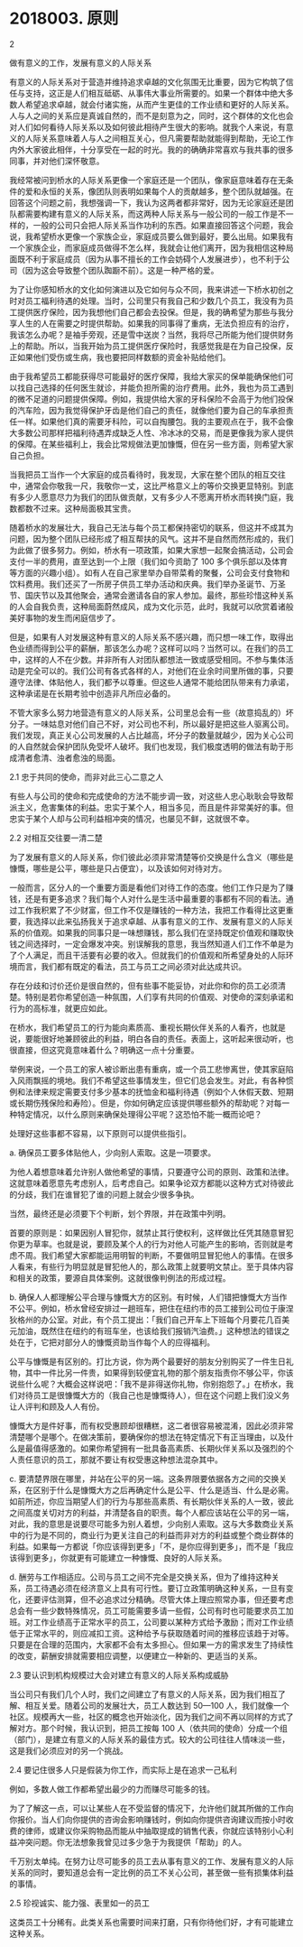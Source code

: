 # 2018003. 原则

2

做有意义的工作，发展有意义的人际关系

有意义的人际关系对于营造并维持追求卓越的文化氛围无比重要，因为它构筑了信任与支持，这正是人们相互砥砺、从事伟大事业所需要的。如果一个群体中绝大多数人希望追求卓越，就会付诸实施，从而产生更佳的工作业绩和更好的人际关系。人与人之间的关系应是真诚自然的，而不是刻意为之，同时，这个群体的文化也会对人们如何看待人际关系以及如何彼此相待产生很大的影响。就我个人来说，有意义的人际关系意味着人与人之间相互关心，但凡需要帮助就能得到帮助，无论工作内外大家彼此相伴，十分享受在一起的时光。我的的确确非常喜欢与我共事的很多同事，并对他们深怀敬意。

我经常被问到桥水的人际关系更像一个家庭还是一个团队，像家庭意味着存在无条件的爱和永恒的关系，像团队则表明如果每个人的贡献越多，整个团队就越强。在回答这个问题之前，我想强调一下，我认为这两者都非常好，因为无论家庭还是团队都需要构建有意义的人际关系，而这两种人际关系与一般公司的一般工作是不一样的，一般的公司只会把人际关系当作功利的东西。如果直接回答这个问题，我会说，我希望桥水更像一个家族企业，家庭成员要么做到最好，要么出局。如果我有一个家族企业，而家庭成员做得不怎么样，我就会让他们离开，因为我相信这种局面既不利于家庭成员（因为从事不擅长的工作会妨碍个人发展进步），也不利于公司（因为这会导致整个团队踟蹰不前）。这是一种严格的爱。

为了让你感知桥水的文化如何演进以及它如何与众不同，我来讲述一下桥水初创之时对员工福利待遇的处理。当时，公司里只有我自己和少数几个员工，我没有为员工提供医疗保险，因为我想他们自己都会去投保。但是，我的确希望为那些与我分享人生的人在需要之时提供帮助。如果我的同事得了重病，无法负担应有的治疗，我该怎么办呢？是袖手旁观，还是雪中送炭？当然，我将尽己所能为他们提供财务上的帮助。所以，当我开始为员工提供医疗保险时，我感觉我是在为自己投保，反正如果他们受伤或生病，我也要把同样数额的资金补贴给他们。

由于我希望员工都能获得尽可能最好的医疗保障，我给大家买的保单能确保他们可以找自己选择的任何医生就诊，并能负担所需的治疗费用。此外，我也为员工遇到的微不足道的问题提供保障。例如，我提供给大家的牙科保险不会高于为他们投保的汽车险，因为我觉得保护牙齿是他们自己的责任，就像他们要为自己的车承担责任一样。如果他们真的需要牙科险，可以自掏腰包。我的主要观点在于，我不会像大多数公司那样把福利待遇弄成缺乏人性、冷冰冰的交易，而是更像我为家人提供的保障。在某些福利上，我会比常规做法更加慷慨，但在另一些方面，则希望大家自己负担。

当我把员工当作一个大家庭的成员看待时，我发现，大家在整个团队的相互交往中，通常会你敬我一尺，我敬你一丈，这比严格意义上的等价交换更显特别。到底有多少人愿意尽力为我们的团队做贡献，又有多少人不愿离开桥水而转换门庭，我数都数不过来。这种局面极其宝贵。

随着桥水的发展壮大，我自己无法与每个员工都保持密切的联系，但这并不成其为问题，因为整个团队已经形成了相互帮扶的风气。这并不是自然而然形成的，我们为此做了很多努力。例如，桥水有一项政策，如果大家想一起聚会搞活动，公司会支付一半的费用，直至达到一个上限（我们如今资助了 100 多个俱乐部以及体育等方面的兴趣小组）。如有人在自己家里举办自带菜肴的聚餐，公司会支付食物和饮料费用。我们还买了一所房子供员工举办活动和庆典。我们举办圣诞节、万圣节、国庆节以及其他聚会，通常会邀请各自的家人参加。最终，那些珍惜这种关系的人会自我负责，这种局面蔚然成风，成为文化示范，此时，我就可以欣赏着诸般美好事物的发生而闲庭信步了。

但是，如果有人对发展这种有意义的人际关系不感兴趣，而只想一味工作，取得出色业绩而得到公平的薪酬，那该怎么办呢？这样可以吗？当然可以。在我们的员工中，这样的人不在少数。并非所有人对团队都想法一致或感受相同。不参与集体活动是完全可以的。我们公司有各式各样的人，对他们在业余时间里所做的事，只要遵守法律、体贴他人，我们都予以尊重。但这些人通常不能给团队带来有力承诺，这种承诺是在长期考验中创造非凡所应必备的。

不管大家多么努力地营造有意义的人际关系，公司里总会有一些（故意捣乱的）坏分子。一味姑息对他们自己不好，对公司也不利，所以最好是把这些人驱离公司。我们发现，真正关心公司发展的人占比越高，坏分子的数量就越少，因为关心公司的人自然就会保护团队免受坏人破坏。我们也发现，我们极度透明的做法有助于形成清者愈清、浊者愈浊的局面。

2.1 忠于共同的使命，而非对此三心二意之人

有些人与公司的使命和完成使命的方法不能步调一致，对这些人忠心耿耿会导致帮派主义，危害集体的利益。忠实于某个人，相当多见，而且是件非常美好的事。但忠实于某个人却与公司利益相冲突的情况，也屡见不鲜，这就很不幸。

2.2 对相互交往要一清二楚

为了发展有意义的人际关系，你们彼此必须非常清楚等价交换是什么含义（哪些是慷慨，哪些是公平，哪些是只占便宜），以及该如何对待对方。

一般而言，区分人的一个重要方面是看他们对待工作的态度。他们工作只是为了赚钱，还是有更多追求？我们每个人对什么是生活中最重要的事都有不同的看法。通过工作我积累了不少财富，但工作不仅是赚钱的一种方法，我把工作看得比这更重要，我选择以此来弘扬我关于追求卓越、从事有意义的工作、发展有意义的人际关系的价值观。如果我的同事只是一味想赚钱，那么我们在坚持既定价值观和赚取快钱之间选择时，一定会爆发冲突。别误解我的意思，我当然知道人们工作不单是为了个人满足，而且干活要有必要的收入。但就我们的价值观和所希望身处的人际环境而言，我们都有既定的看法，员工与员工之间必须对此达成共识。

存在分歧和讨价还价是很自然的，但有些事不能妥协，对此你和你的员工必须清楚。特别是若你希望创造一种氛围，人们享有共同的价值观、对使命的深刻承诺和行为的高标准，就更应如此。

在桥水，我们希望员工的行为能向素质高、重视长期伙伴关系的人看齐，也就是说，要能很好地兼顾彼此的利益，明白各自的责任。表面上，这听起来很动听，也很直接，但这究竟意味着什么？明确这一点十分重要。

举例来说，一个员工的家人被诊断出患有重病，或一个员工悲惨离世，使其家庭陷入风雨飘摇的境地。我们不希望这些事情发生，但它们总会发生。对此，有各种惯例和法律来规定需要支付多少基本的抚恤金和福利待遇（例如个人休假天数、短期或长期伤残保险和寿险）。但是，你如何确定应该提供哪些额外的帮助呢？对每一种特定情况，以什么原则来确保处理得公平呢？这恐怕不能一概而论吧？

处理好这些事都不容易，以下原则可以提供些指引。

a. 确保员工要多体贴他人，少向别人索取。这是一项要求。

为他人着想意味着允许别人做他希望的事情，只要遵守公司的原则、政策和法律。这就意味着愿意先考虑别人，后考虑自己。如果争论双方都能以这种方式对待彼此的分歧，我们在谁冒犯了谁的问题上就会少很多争执。

当然，最终还是必须要下个判断，划个界限，并在政策中列明。

首要的原则是：如果因别人冒犯你，就禁止其行使权利，这样做比任凭其随意冒犯你更为草率。也就是说，要顾及某个人的行为对他人可能产生的影响，否则就是考虑不周。我们希望大家都能运用明智的判断，不要做明显冒犯他人的事情。在很多人看来，有些行为明显就是冒犯他人的，那么政策上就要明文禁止。至于具体内容和相关的政策，要源自具体案例。这就很像判例法的形成过程。

b. 确保人人都理解公平合理与慷慨大方的区别。有时候，人们错把慷慨大方当作不公平。例如，桥水曾经安排过一趟班车，把住在纽约市的员工接到公司位于康涅狄格州的办公室。对此，有个员工提出：「我们自己开车上下班每个月要花几百美元加油，既然住在纽约的有班车坐，也该给我们报销汽油费。」这种想法的错误之处在于，它把对部分人的慷慨资助当作每个人的应得福利。

公平与慷慨是有区别的。打比方说，你为两个最要好的朋友分别购买了一件生日礼物，其中一件比另一件贵，如果得到较便宜礼物的那个朋友指责你不够公平，你该说些什么呢？大概会这样说吧：「我不是非得送你礼物，你别抱怨了。」在桥水，我们对待员工是很慷慨大方的（我自己也是慷慨待人），但在这个问题上我们没义务让人评判和顾及人人有份。

慷慨大方是件好事，而有权受惠顾却很糟糕，这二者很容易被混淆，因此必须非常清楚哪个是哪个。在做决策前，要确保你的想法在特定情况下有正当理由，以及什么是最值得感激的。如果你希望拥有一批具备高素质、长期伙伴关系以及强烈的个人责任意识的员工，那就不要让有权受惠这种想法混杂其中。

c. 要清楚界限在哪里，并站在公平的另一端。这条界限要依据各方之间的交换关系，在区别于什么是慷慨大方之后再确定什么是公平、什么是适当、什么是必需。如前所述，你应当期望人们的行为与那些高素质、有长期伙伴关系的人一致，彼此之间高度关切对方的利益，并清楚各自的职责。每个人都应该站在公平的另一端，对此，我的意思是说要尽可能多为别人着想，少向别人索取。这与大多数商业关系中的行为是不同的，商业行为更关注自己的利益而非对方的利益或整个商业群体的利益。如果每一方都说「你应该得到更多」「不，是你应得到更多」，而不是「我应该得到更多」，你就更有可能建立一种慷慨、良好的人际关系。

d. 酬劳与工作相适应。公司与员工之间不完全是交换关系，但为了维持这种关系，员工待遇必须在经济意义上具有可行性。要订立政策明确这种关系，一旦有变化，还要评估测算，但不必追求过分精确。尽管大体上理应照常办事，但还要考虑总会有一些少数特殊情况，员工可能需要多请一些假，公司有时也可能要求员工加班。对工作业绩高于正常水平的员工，公司要以某种方式给予激励；而对工作业绩低于正常水平的，则应减扣工资。这种给予与获取随着时间的推移应该趋于对等。只要是在合理的范围内，大家都不会有太多担心。但如果一方的需求发生了持续性的改变，薪酬安排就需要相应调整，以便建立一种新的、更适当的关系。

2.3 要认识到机构规模过大会对建立有意义的人际关系构成威胁

当公司只有我们几个人时，我们之间建立了有意义的人际关系，因为我们相互了解、相互关爱。随着公司的发展壮大，员工人数达到 50—100 人，我们就像一个社区。规模再大一些，社区的概念也开始淡化，因为我们之间不再以同样的方式了解对方。那个时候，我认识到，把员工按每 100 人（依共同的使命）分成一个组（部门），是建立有意义的人际关系的最佳方式。较大的公司往往人情味淡一些，这是我们必须应对的另一个挑战。

2.4 要记住很多人只是假装为你工作，而实际上是在追求一己私利

例如，多数人做工作都希望出最少的力而赚尽可能多的钱。

为了了解这一点，可以让某些人在不受监督的情况下，允许他们就其所做的工作向你报价。当人们向你提供的咨询会影响赚钱时，例如向你提供咨询建议而按小时收费的律师，或建议你采购物品而能从中抽取提成的销售代表，你就应该特别小心利益冲突问题。你无法想象我曾见过多少急于为我提供「帮助」的人。

千万别太单纯。在努力让尽可能多的员工去从事有意义的工作、发展有意义的人际关系的同时，要知道总会有一定比例的员工不关心公司，甚至做一些有损集体利益的事情。

2.5 珍视诚实、能力强、表里如一的员工

这类员工十分稀有。此类关系也需要时间来打磨，只有你待他们好，才有可能建立这种关系。

